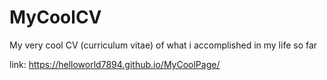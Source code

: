 # MyCoolCV
My very cool CV (curriculum vitae) of what i accomplished in my life so far

link: https://helloworld7894.github.io/MyCoolPage/
